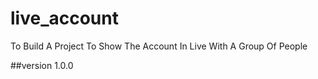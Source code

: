 # live_account
To Build A Project To Show The Account In Live With A Group Of People

##version 1.0.0


